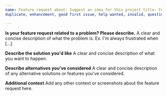 ```yaml
---
name: Feature request about: Suggest an idea for this project title: Feature labels: bug, documentation,
duplicate, enhancement, good first issue, help wanted, invalid, question, wontfix assignees: d4rsen

---
```


**Is your feature request related to a problem? Please describe.**
A clear and concise description of what the problem is. Ex. I'm always frustrated when [...]

**Describe the solution you'd like**
A clear and concise description of what you want to happen.

**Describe alternatives you've considered**
A clear and concise description of any alternative solutions or features you've considered.

**Additional context**
Add any other context or screenshots about the feature request here.
